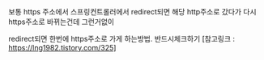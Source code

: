 보통 https 주소에서 스프링컨트롤러에서 redirect되면
해당 http주소로 갔다가 다시 
https주소로 바뀌는건데 그런거없이

redirect되면 한번에 https주소로 가게 하는방법.
반드시체크하기
[참고링크 : https://lng1982.tistory.com/325]